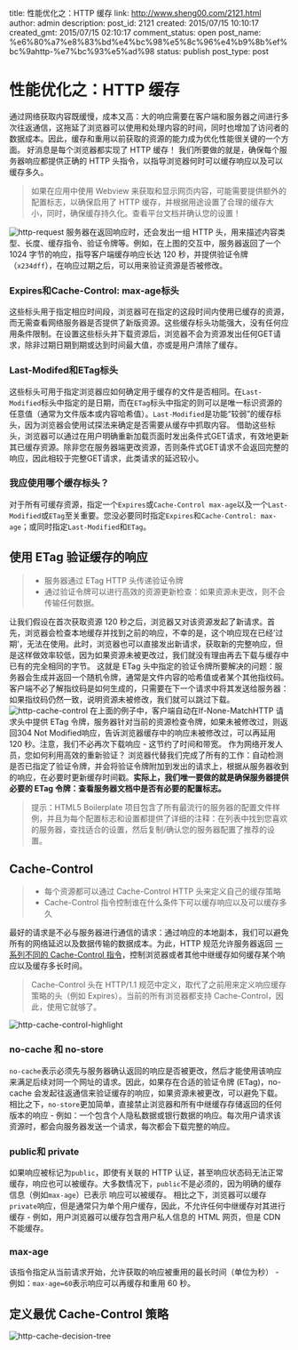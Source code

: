 title: 性能优化之：HTTP 缓存
link: http://www.sheng00.com/2121.html
author: admin
description: 
post_id: 2121
created: 2015/07/15 10:10:17
created_gmt: 2015/07/15 02:10:17
comment_status: open
post_name: %e6%80%a7%e8%83%bd%e4%bc%98%e5%8c%96%e4%b9%8b%ef%bc%9ahttp-%e7%bc%93%e5%ad%98
status: publish
post_type: post

# 性能优化之：HTTP 缓存

通过网络获取内容既缓慢，成本又高：大的响应需要在客户端和服务器之间进行多次往返通信，这拖延了浏览器可以使用和处理内容的时间，同时也增加了访问者的数据成本。因此，缓存和重用以前获取的资源的能力成为优化性能很关键的一个方面。 好消息是每个浏览器都实现了 HTTP 缓存！ 我们所要做的就是，确保每个服务器响应都提供正确的 HTTP 头指令，以指导浏览器何时可以缓存响应以及可以缓存多久。 

> 如果在应用中使用 Webview 来获取和显示网页内容，可能需要提供额外的配置标志，以确保启用了 HTTP 缓存，并根据用途设置了合理的缓存大小，同时，确保缓存持久化。查看平台文档并确认您的设置！ 

![http-request](/wp-content/uploads/2015/07/http-request.png) 服务器在返回响应时，还会发出一组 HTTP 头，用来描述内容类型、长度、缓存指令、验证令牌等。例如，在上图的交互中，服务器返回了一个 1024 字节的响应，指导客户端缓存响应长达 120 秒，并提供验证令牌（`x234dff`），在响应过期之后，可以用来验证资源是否被修改。 

### Expires和Cache-Control: max-age标头

这些标头用于指定相应时间段，浏览器可在指定的这段时间内使用已缓存的资源，而无需查看网络服务器是否提供了新版资源。这些缓存标头功能强大，没有任何应用条件限制。在设置这些标头并下载资源后，浏览器不会为资源发出任何GET请求，除非过期日期到期或达到时间最大值，亦或是用户清除了缓存。 

### Last-Modifed和ETag标头

这些标头可用于指定浏览器应如何确定用于缓存的文件是否相同。在`Last-Modified`标头中指定的是日期，而在`ETag`标头中指定的则可以是唯一标识资源的任意值（通常为文件版本或内容哈希值）。`Last-Modified`是功能“较弱”的缓存标头，因为浏览器会使用试探法来确定是否需要从缓存中抓取内容。 借助这些标头，浏览器可以通过在用户明确重新加载页面时发出条件式GET请求，有效地更新其已缓存资源。除非您在服务器端更改资源，否则条件式GET请求不会返回完整的响应，因此相较于完整GET请求，此类请求的延迟较小。 

### 我应使用哪个缓存标头？

对于所有可缓存资源，指定一个`Expires`或`Cache-Control max-age`以及一个`Last-Modified`或`ETag`至关重要。您没必要同时指定`Expires`和`Cache-Control: max-age`；或同时指定`Last-Modified`和`ETag`。 

## 使用 ETag 验证缓存的响应

>   * 服务器通过 ETag HTTP 头传递验证令牌
>   * 通过验证令牌可以进行高效的资源更新检查：如果资源未更改，则不会传输任何数据。

让我们假设在首次获取资源 120 秒之后，浏览器又对该资源发起了新请求。首先，浏览器会检查本地缓存并找到之前的响应，不幸的是，这个响应现在已经’过期’，无法在使用。此时，浏览器也可以直接发出新请求，获取新的完整响应，但是这样做效率较低，因为如果资源未被更改过，我们就没有理由再去下载与缓存中已有的完全相同的字节。 这就是 ETag 头中指定的验证令牌所要解决的问题：服务器会生成并返回一个随机令牌，通常是文件内容的哈希值或者某个其他指纹码。客户端不必了解指纹码是如何生成的，只需要在下一个请求中将其发送给服务器：如果指纹码仍然一致，说明资源未被修改，我们就可以跳过下载。 ![http-cache-control](/wp-content/uploads/2015/07/http-cache-control.png) 在上面的例子中，客户端自动在If-None-MatchHTTP 请求头中提供 ETag 令牌，服务器针对当前的资源检查令牌，如果未被修改过，则返回304 Not Modified响应，告诉浏览器缓存中的响应未被修改过，可以再延用 120 秒。注意，我们不必再次下载响应 - 这节约了时间和带宽。 作为网络开发人员，您如何利用高效的重新验证？ 浏览器代替我们完成了所有的工作：自动检测是否已指定了验证令牌，并会将验证令牌附加到发出的请求上，根据从服务器收到的响应，在必要时更新缓存时间戳。**实际上，我们唯一要做的就是确保服务器提供必要的 ETag 令牌：查看服务器文档中是否有必要的配置标志。**

> 提示：HTML5 Boilerplate 项目包含了所有最流行的服务器的配置文件样例，并且为每个配置标志和设置都提供了详细的注释：在列表中找到您喜欢的服务器，查找适合的设置，然后复制/确认您的服务器配置了推荐的设置。 

## Cache-Control

>   * 每个资源都可以通过 Cache-Control HTTP 头来定义自己的缓存策略
>   * Cache-Control 指令控制谁在什么条件下可以缓存响应以及可以缓存多久

最好的请求是不必与服务器进行通信的请求：通过响应的本地副本，我们可以避免所有的网络延迟以及数据传输的数据成本。为此，HTTP 规范允许服务器返回 [一系列不同的 Cache-Control 指令](http://www.w3.org/Protocols/rfc2616/rfc2616-sec14.html#sec14.9)，控制浏览器或者其他中继缓存如何缓存某个响应以及缓存多长时间。 

> Cache-Control 头在 HTTP/1.1 规范中定义，取代了之前用来定义响应缓存策略的头（例如 Expires）。当前的所有浏览器都支持 Cache-Control，因此，使用它就够了。 

![http-cache-control-highlight](/wp-content/uploads/2015/07/http-cache-control-highlight.png)

### no-cache 和 no-store

`no-cache`表示必须先与服务器确认返回的响应是否被更改，然后才能使用该响应来满足后续对同一个网址的请求。因此，如果存在合适的验证令牌 (ETag)，no-cache 会发起往返通信来验证缓存的响应，如果资源未被更改，可以避免下载。 相比之下，`no-store`更加简单，直接禁止浏览器和所有中继缓存存储返回的任何版本的响应 - 例如：一个包含个人隐私数据或银行数据的响应。每次用户请求该资源时，都会向服务器发送一个请求，每次都会下载完整的响应。 

### public和 private

如果响应被标记为`public`，即使有关联的 HTTP 认证，甚至响应状态码无法正常缓存，响应也可以被缓存。大多数情况下，`public`不是必须的，因为明确的缓存信息（例如`max-age`）已表示 响应可以被缓存。 相比之下，浏览器可以缓存`private`响应，但是通常只为单个用户缓存，因此，不允许任何中继缓存对其进行缓存 - 例如，用户浏览器可以缓存包含用户私人信息的 HTML 网页，但是 CDN 不能缓存。 

### max-age

该指令指定从当前请求开始，允许获取的响应被重用的最长时间（单位为秒） - 例如：`max-age=60`表示响应可以再缓存和重用 60 秒。 

## 定义最优 Cache-Control 策略

![http-cache-decision-tree](/wp-content/uploads/2015/07/http-cache-decision-tree.png)